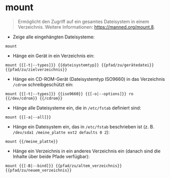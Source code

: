 # mount

> Ermöglicht den Zugriff auf ein gesamtes Dateisystem in einem Verzeichnis.
> Weitere Informationen: <https://manned.org/mount.8>.

- Zeige alle eingehängten Dateisysteme:

`mount`

- Hänge ein Gerät in ein Verzeichnis ein:

`mount {{[-t|--types]}} {{dateisystemtyp}} {{pfad/zu/gerätedatei}} {{pfad/zu/zielverzeichnis}}`

- Hänge ein CD-ROM-Gerät (Dateisystemtyp ISO9660) in das Verzeichnis `/cdrom` schreibgeschützt ein:

`mount {{[-t|--types]}} {{iso9660}} {{[-o|--options]}} ro {{/dev/cdrom}} {{/cdrom}}`

- Hänge alle Dateisysteme ein, die in `/etc/fstab` definiert sind:

`mount {{[-a|--all]}}`

- Hänge ein Dateisystem ein, das in `/etc/fstab` beschrieben ist (z. B. `/dev/sda1 /meine_platte ext2 defaults 0 2`):

`mount {{/meine_platte}}`

- Hänge ein Verzeichnis in ein anderes Verzeichnis ein (danach sind die Inhalte über beide Pfade verfügbar):

`mount {{[-B|--bind]}} {{pfad/zu/altem_verzeichnis}} {{pfad/zu/neuem_verzeichnis}}`
